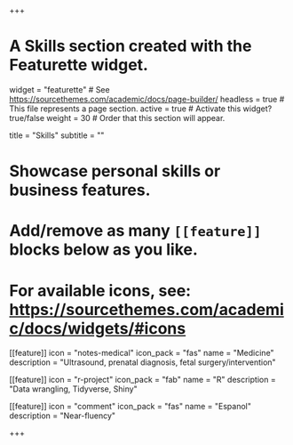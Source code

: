 +++
# A Skills section created with the Featurette widget.
widget = "featurette"  # See https://sourcethemes.com/academic/docs/page-builder/
headless = true  # This file represents a page section.
active = true  # Activate this widget? true/false
weight = 30  # Order that this section will appear.

title = "Skills"
subtitle = ""

# Showcase personal skills or business features.
# 
# Add/remove as many `[[feature]]` blocks below as you like.
# 
# For available icons, see: https://sourcethemes.com/academic/docs/widgets/#icons

[[feature]]
  icon = "notes-medical"
  icon_pack = "fas"
  name = "Medicine"
  description = "Ultrasound, prenatal diagnosis, fetal surgery/intervention"

[[feature]]
  icon = "r-project"
  icon_pack = "fab"
  name = "R"
  description = "Data wrangling, Tidyverse, Shiny"
  
[[feature]]
  icon = "comment"
  icon_pack = "fas"
  name = "Espanol"
  description = "Near-fluency"

+++
